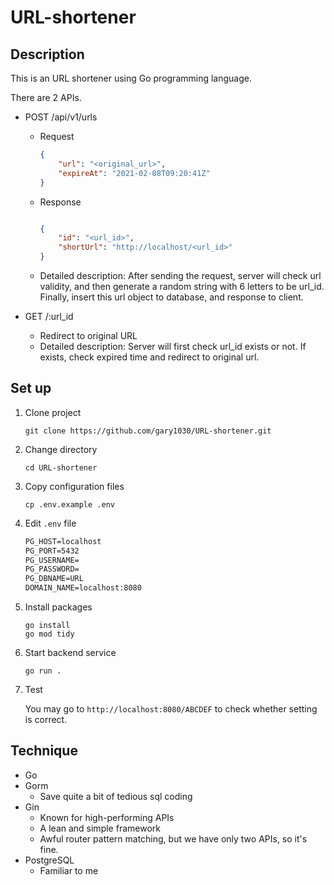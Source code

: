 # URL-shortener

## Description

This is an URL shortener using Go programming language.

There are 2 APIs.

* POST /api/v1/urls
  * Request

    ```json
    {
        "url": "<original_url>",
        "expireAt": "2021-02-08T09:20:41Z"
    }
    ```

  * Response
  
    ```json

    {
        "id": "<url_id>",
        "shortUrl": "http://localhost/<url_id>"
    }
    ```

  * Detailed description: After sending the request, server will check url validity, and then generate a random string with 6 letters to be url_id. Finally, insert this url object to database, and response to client.

* GET /:url_id
  * Redirect to original URL
  * Detailed description: Server will first check url_id exists or not. If exists, check expired time and redirect to original url.

## Set up

1. Clone project

    ```shell
    git clone https://github.com/gary1030/URL-shortener.git
    ```

2. Change directory

   ```shell
   cd URL-shortener
   ```

3. Copy configuration files

    ```shell
    cp .env.example .env
    ```

4. Edit `.env` file

    ```txt
    PG_HOST=localhost
    PG_PORT=5432
    PG_USERNAME=
    PG_PASSWORD=
    PG_DBNAME=URL
    DOMAIN_NAME=localhost:8080
    ```
    
5. Install packages

    ```shell
    go install
    go mod tidy
    ```

6. Start backend service

    ```shell
    go run .
    ```

7. Test

   You may go to `http://localhost:8080/ABCDEF` to check whether setting is correct.

## Technique

* Go
* Gorm
  * Save quite a bit of tedious sql coding
  <!-- * Slow down application rather than SQLite -->
* Gin
  * Known for high-performing APIs
  * A lean and simple framework
  * Awful router pattern matching, but we have only two APIs, so it's fine.
* PostgreSQL
  * Familiar to me
